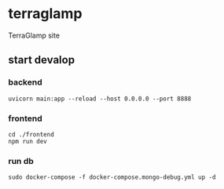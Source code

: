 # terraglamp
TerraGlamp site

## start devalop

### backend

    uvicorn main:app --reload --host 0.0.0.0 --port 8888

### frontend

    cd ./frontend
    npm run dev

### run db

    sudo docker-compose -f docker-compose.mongo-debug.yml up -d